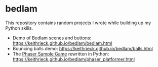 # bedlam

This repository contains random projects I wrote while building up my Python skills.

* Demo of Bedlam scenes and buttons: https://keithrieck.github.io/bedlam/bedlam.html
* Bouncing balls demo: https://keithrieck.github.io/bedlam/balls.html
* The [Phaser Sample Game](https://phaser.io/tutorials/making-your-first-phaser-3-game) rewritten in Python: https://keithrieck.github.io/bedlam/phaser_platformer.html



